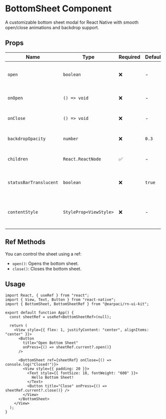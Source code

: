 # BottomSheet Component

A customizable bottom sheet modal for React Native with smooth open/close animations and backdrop support.

## Props

| Name                   | Type                   | Required | Default | Description                                  |
| ---------------------- | ---------------------- | -------- | ------- | -------------------------------------------- |
| `open`                 | `boolean`              | ❌       | -       | Control sheet visibility externally.         |
| `onOpen`               | `() => void`           | ❌       | -       | Callback when sheet is opened.               |
| `onClose`              | `() => void`           | ❌       | -       | Callback when sheet is closed.               |
| `backdropOpacity`      | `number`               | ❌       | `0.3`   | Backdrop dim opacity (0–1).                  |
| `children`             | `React.ReactNode`      | ✅       | -       | Content inside the sheet.                    |
| `statusBarTranslucent` | `boolean`              | ❌       | `true`  | Pass through to `Modal` for Android.         |
| `contentStyle`         | `StyleProp<ViewStyle>` | ❌       | -       | Custom style for the bottom sheet container. |

## Ref Methods

You can control the sheet using a ref:

- `open()`: Opens the bottom sheet.
- `close()`: Closes the bottom sheet.

## Usage

```tsx
import React, { useRef } from "react";
import { View, Text, Button } from "react-native";
import { BottomSheet, BottomSheetRef } from "@earpaci/rn-ui-kit";

export default function App() {
  const sheetRef = useRef<BottomSheetRef>(null);

  return (
    <View style={{ flex: 1, justifyContent: "center", alignItems: "center" }}>
      <Button
        title="Open Bottom Sheet"
        onPress={() => sheetRef.current?.open()}
      />

      <BottomSheet ref={sheetRef} onClose={() => console.log("Closed!")}>
        <View style={{ padding: 20 }}>
          <Text style={{ fontSize: 18, fontWeight: "600" }}>
            Hello Bottom Sheet!
          </Text>
          <Button title="Close" onPress={() => sheetRef.current?.close()} />
        </View>
      </BottomSheet>
    </View>
  );
}
```
